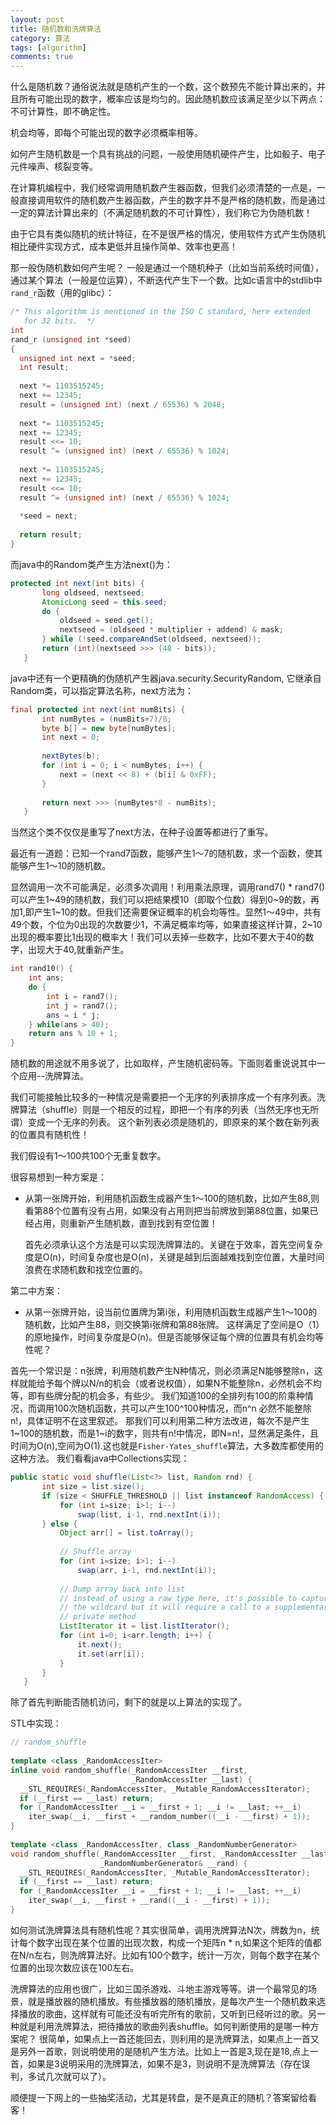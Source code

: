 ```yaml
---
layout: post
title: 随机数和洗牌算法
category: 算法
tags: [algorithm]
comments: true
---
```


什么是随机数？通俗说法就是随机产生的一个数，这个数预先不能计算出来的，并且所有可能出现的数字，概率应该是均匀的。因此随机数应该满足至少以下两点：
不可计算性，即不确定性。

机会均等，即每个可能出现的数字必须概率相等。

如何产生随机数是一个具有挑战的问题，一般使用随机硬件产生，比如骰子、电子元件噪声、核裂变等。

在计算机编程中，我们经常调用随机数产生器函数，但我们必须清楚的一点是，一般直接调用软件的随机数产生器函数，产生的数字并不是严格的随机数，而是通过一定的算法计算出来的（不满足随机数的不可计算性），我们称它为伪随机数！

由于它具有类似随机的统计特征，在不是很严格的情况，使用软件方式产生伪随机相比硬件实现方式，成本更低并且操作简单、效率也更高！


那一般伪随机数如何产生呢？ 一般是通过一个随机种子（比如当前系统时间值），通过某个算法（一般是位运算），不断迭代产生下一个数。比如c语言中的stdlib中`rand_r`函数（用的glibc）：

```c
/* This algorithm is mentioned in the ISO C standard, here extended
   for 32 bits.  */
int
rand_r (unsigned int *seed)
{
  unsigned int next = *seed;
  int result;
 
  next *= 1103515245;
  next += 12345;
  result = (unsigned int) (next / 65536) % 2048;
 
  next *= 1103515245;
  next += 12345;
  result <<= 10;
  result ^= (unsigned int) (next / 65536) % 1024;
 
  next *= 1103515245;
  next += 12345;
  result <<= 10;
  result ^= (unsigned int) (next / 65536) % 1024;
 
  *seed = next;
 
  return result;
}
```
<!-- more -->

而java中的Random类产生方法next()为：

```java
protected int next(int bits) {
       long oldseed, nextseed;
       AtomicLong seed = this.seed;
       do {
           oldseed = seed.get();
           nextseed = (oldseed * multiplier + addend) & mask;
       } while (!seed.compareAndSet(oldseed, nextseed));
       return (int)(nextseed >>> (48 - bits));
   }
```

java中还有一个更精确的伪随机产生器java.security.SecurityRandom, 它继承自Random类，可以指定算法名称，next方法为：

```java
final protected int next(int numBits) {
       int numBytes = (numBits+7)/8;
       byte b[] = new byte[numBytes];
       int next = 0;
 
       nextBytes(b);
       for (int i = 0; i < numBytes; i++) {
           next = (next << 8) + (b[i] & 0xFF);
       }
 
       return next >>> (numBytes*8 - numBits);
   }
```

当然这个类不仅仅是重写了next方法，在种子设置等都进行了重写。


最近有一道题：已知一个rand7函数，能够产生1～7的随机数，求一个函数，使其能够产生1～10的随机数。


显然调用一次不可能满足，必须多次调用！利用乘法原理，调用rand7() * rand7()可以产生1~49的随机数，我们可以把结果模10（即取个位数）得到0~9的数，再加1,即产生1~10的数。但我们还需要保证概率的机会均等性。显然1～49中，共有49个数，个位为0出现的次数要少1，不满足概率均等，如果直接这样计算，2~10出现的概率要比1出现的概率大！我们可以丢掉一些数字，比如不要大于40的数字，出现大于40,就重新产生。

```c
int rand10() {
    int ans;
    do {
        int i = rand7();
        int j = rand7();
        ans = i * j;
    } while(ans > 40);
    return ans % 10 + 1;
}
```

随机数的用途就不用多说了，比如取样，产生随机密码等。下面则着重说说其中一个应用--洗牌算法。


我们可能接触比较多的一种情况是需要把一个无序的列表排序成一个有序列表。洗牌算法（shuffle）则是一个相反的过程，即把一个有序的列表（当然无序也无所谓）变成一个无序的列表。
这个新列表必须是随机的，即原来的某个数在新列表的位置具有随机性！


我们假设有1～100共100个无重复数字。

很容易想到一种方案是：

* 从第一张牌开始，利用随机函数生成器产生1～100的随机数，比如产生88,则看第88个位置有没有占用，如果没有占用则把当前牌放到第88位置，如果已经占用，则重新产生随机数，直到找到有空位置！

    首先必须承认这个方法是可以实现洗牌算法的。关键在于效率，首先空间复杂度是O(n)，时间复杂度也是O(n)，关键是越到后面越难找到空位置，大量时间浪费在求随机数和找空位置的。


第二中方案：

* 从第一张牌开始，设当前位置牌为第i张，利用随机函数生成器产生1～100的随机数，比如产生88，则交换第i张牌和第88张牌。
这样满足了空间是O（1）的原地操作，时间复杂度是O(n)。但是否能够保证每个牌的位置具有机会均等性呢？


首先一个常识是：n张牌，利用随机数产生N种情况，则必须满足N能够整除n，这样就能给予每个牌以N/n的机会（或者说权值），如果N不能整除n，必然机会不均等，即有些牌分配的机会多，有些少。
我们知道100的全排列有100的阶乘种情况，而调用100次随机函数，共可以产生100^100种情况，而n^n 必然不能整除n!，具体证明不在这里叙述。
那我们可以利用第二种方法改进，每次不是产生1~100的随机数，而是1~i的数字，则共有n!中情况，即N=n!，显然满足条件，且时间为O(n),空间为O(1).这也就是`Fisher-Yates_shuffle`算法，大多数库都使用的这种方法。
我们看看java中Collections实现：

```java
public static void shuffle(List<?> list, Random rnd) {
       int size = list.size();
       if (size < SHUFFLE_THRESHOLD || list instanceof RandomAccess) {
           for (int i=size; i>1; i--)
               swap(list, i-1, rnd.nextInt(i));
       } else {
           Object arr[] = list.toArray();
 
           // Shuffle array
           for (int i=size; i>1; i--)
               swap(arr, i-1, rnd.nextInt(i));
 
           // Dump array back into list
           // instead of using a raw type here, it's possible to capture
           // the wildcard but it will require a call to a supplementary
           // private method
           ListIterator it = list.listIterator();
           for (int i=0; i<arr.length; i++) {
               it.next();
               it.set(arr[i]);
           }
       }
   }
```

除了首先判断能否随机访问，剩下的就是以上算法的实现了。

STL中实现：

```cpp
// random_shuffle
 
template <class _RandomAccessIter>
inline void random_shuffle(_RandomAccessIter __first,
                           _RandomAccessIter __last) {
  __STL_REQUIRES(_RandomAccessIter, _Mutable_RandomAccessIterator);
  if (__first == __last) return;
  for (_RandomAccessIter __i = __first + 1; __i != __last; ++__i)
    iter_swap(__i, __first + __random_number((__i - __first) + 1));
}
 
template <class _RandomAccessIter, class _RandomNumberGenerator>
void random_shuffle(_RandomAccessIter __first, _RandomAccessIter __last,
                    _RandomNumberGenerator& __rand) {
  __STL_REQUIRES(_RandomAccessIter, _Mutable_RandomAccessIterator);
  if (__first == __last) return;
  for (_RandomAccessIter __i = __first + 1; __i != __last; ++__i)
    iter_swap(__i, __first + __rand((__i - __first) + 1));
}
```

如何测试洗牌算法具有随机性呢？其实很简单，调用洗牌算法N次，牌数为n，统计每个数字出现在某个位置的出现次数，构成一个矩阵n * n,如果这个矩阵的值都在N/n左右，则洗牌算法好。比如有100个数字，统计一万次，则每个数字在某个位置的出现次数应该在100左右。


洗牌算法的应用也很广，比如三国杀游戏、斗地主游戏等等。讲一个最常见的场景，就是播放器的随机播放。有些播放器的随机播放，是每次产生一个随机数来选择播放的歌曲，这样就有可能还没有听完所有的歌前，又听到已经听过的歌。另一种就是利用洗牌算法，把待播放的歌曲列表shuffle。如何判断使用的是哪一种方案呢？ 很简单，如果点上一首还能回去，则利用的是洗牌算法，如果点上一首又是另外一首歌，则说明使用的是随机产生方法。比如上一首是3,现在是18,点上一首，如果是3说明采用的洗牌算法，如果不是3，则说明不是洗牌算法（存在误判，多试几次就可以了）。


顺便提一下网上的一些抽奖活动，尤其是转盘，是不是真正的随机？答案留给看客！
